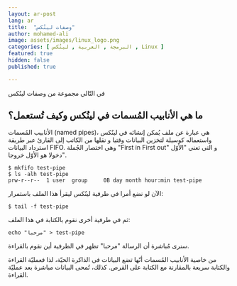 ```yaml
---
layout: ar-post
lang: ar
title:  "وصفات لينُكس"
author: mohamed-ali
image: assets/images/linux_logo.png
categories: [ البرمجة , العربية , لينُكس , Linux ]
featured: true
hidden: false
published: true

---
```


في التّالي مجموعة من وصفات لينُكس

## ما هي الأنابيب المُسمات في لينُكس وكيف تُستعمل؟

الأنابيب المُسمات (named pipes)، هي عبارة عن ملف يُمكن إنشائه في لينُكس واستعماله كوسيلة لتخزين البيانات وقتيا و نقلها من الكاتب إلى القارئ عبر طريقة استرداد البيانات FIFO. وهي اختصار الجُملة "First in First out" و التي تعني "الأوّل دخولا هو الأوّل خروجا".


```
$ mkfifo test-pipe
$ ls -alh test-pipe
prw-r--r--  1 user  group     0B day month hour:min test-pipe
```

الآن لو نضع أمرا في طرفية لينُكس ليقرأ هذا الملف باستمرار:

```
$ tail -f test-pipe
```

ثم في طرفية أخرى نقوم بالكتابة في هذا الملف:

```
echo "مرحبا" > test-pipe
```

سنرى مُباشرة أن الرسالة "مرحبا" تظهر في الطرفية أين نقوم بالقراءة.

من خاصية الأنابيب المُسمات أنّها تضع البيانات في الذاكرة الحيّة، لذا فعمليّة القراءة والكتابة سريعة بالمقارنة مع الكتابة على القرص. كذلك، تُمحى البيانات مباشرة بعد عمليّة القراءة.
